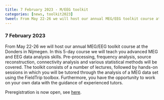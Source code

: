 ```yaml
---
title: 7 February 2023 - M/EEG toolkit
categories: [news, toolkit2023]
tweet: From May 22-26 we will host our annual MEG/EEG toolkit course at the Donders in Nijmegen. Preregistration is now open, see https://www.fieldtriptoolbox.org/workshop/toolkit2023/
---
```


### 7 February 2023

From May 22-26 we will host our annual MEG/EEG toolkit course at the Donders in Nijmegen. In this 5-day course we will teach you advanced MEG and EEG data analysis skills. Pre-processing, frequency analysis, source reconstruction, connectivity analysis and various statistical methods will be covered. The toolkit consists of a number of lectures, followed by hands-on sessions in which you will be tutored through the analysis of a MEG data set using the FieldTrip toolbox. Furthermore, you have the opportunity to work on your own data with the guidance of experienced tutors.

Preregistration is now open, see [here](/workshop/toolkit2023).
